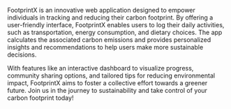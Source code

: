 FootprintX is an innovative web application designed to empower individuals in tracking and reducing their carbon footprint. By offering a user-friendly interface, FootprintX enables users to log their daily activities, such as transportation, energy consumption, and dietary choices. The app calculates the associated carbon emissions and provides personalized insights and recommendations to help users make more sustainable decisions.

With features like an interactive dashboard to visualize progress, community sharing options, and tailored tips for reducing environmental impact, FootprintX aims to foster a collective effort towards a greener future. Join us in the journey to sustainability and take control of your carbon footprint today!

